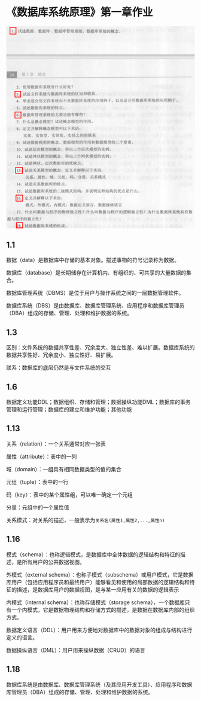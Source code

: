 # 《数据库系统原理》第一章作业

![image-20201016112104398](image-20201016112104398.png)

## 1.1

数据（data）是数据库中存储的基本对象。描述事物的符号记录称为数据。

数据库（database）是长期储存在计算机内、有组织的、可共享的大量数据的集合。

数据库管理系统（DBMS）是位于用户与操作系统之间的一层数据管理软件。

数据库系统（DBS）是由数据库、数据库管理系统、应用程序和数据库管理员（DBA）组成的存储、管理、处理和维护数据的系统。

## 1.3

区别：文件系统的数据共享性差、冗余度大、独立性差、难以扩展。数据库系统的数据共享性好、冗余度小、独立性好、易扩展。

联系：数据库的底层仍然是与文件系统的交互

## 1.6

数据定义功能DDL；数据组织、存储和管理；数据操纵功能DML；数据库的事务管理和运行管理；数据库的建立和维护功能；其他功能

## 1.13

关系（relation）：一个关系通常对应一张表

属性（attribute）：表中的一列

域（domain）：一组具有相同数据类型的值的集合

元组（tuple）：表中的一行

码（key）：表中的某个属性组，可以唯一确定一个元组 

分量：元组中的一个属性值 

关系模式：对关系的描述，一般表示为`关系名(属性1,属性2,...,属性n)`

## 1.16

模式（schema）：也称逻辑模式，是数据库中全体数据的逻辑结构和特征的描述，是所有用户的公共数据视图。

外模式（external schema）：也称子模式（subschema）或用户模式，它是数据库用户（包括应用程序员和最终用户）能够看见和使用的局部数据的逻辑结构和特征的描述，是数据库用户的数据视图，是与某一应用有关的数据的逻辑表示

内模式（internal schema）：也称存储模式（storage schema），一个数据库只有一个内模式，它是数据物理结构和存储方式的描述，是数据在数据库内部的组织方式。

数据定义语言（DDL）：用户用来方便地对数据库中的数据对象的组成与结构进行定义的语言。

数据操纵语言（DML）：用户用来操纵数据（CRUD）的语言

## 1.18

数据库系统是由数据库、数据库管理系统（及其应用开发工具）、应用程序和数据库管理员（DBA）组成的存储、管理、处理和维护数据的系统。